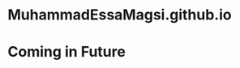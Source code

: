 # MuhammadEssaMagsi.github.io
<html>
  <head>
  </head>
  <body>
    <h1>Coming in Future</h1>
  </body>
</html>
